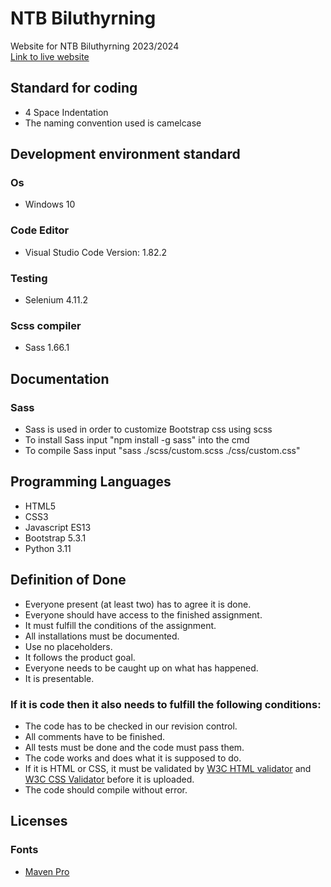 # NTB Biluthyrning
Website for NTB Biluthyrning 2023/2024 <br>
[Link to live website](https://ntig-uppsala.github.io/ntbbiluthyrning/)

## Standard for coding
* 4 Space Indentation
* The naming convention used is camelcase

## Development environment standard
### Os
* Windows 10
### Code Editor
* Visual Studio Code Version: 1.82.2
### Testing
* Selenium 4.11.2
### Scss compiler
* Sass 1.66.1

## Documentation
### Sass
* Sass is used in order to customize Bootstrap css using scss
* To install Sass input "npm install -g sass" into the cmd
* To compile Sass input "sass ./scss/custom.scss ./css/custom.css"

## Programming Languages
* HTML5
* CSS3
* Javascript ES13
* Bootstrap 5.3.1
* Python 3.11

## Definition of Done
* Everyone present (at least two) has to agree it is done.
* Everyone should have access to the finished assignment.
* It must fulfill the conditions of the assignment.
* All installations must be documented.
* Use no placeholders.
* It follows the product goal.
* Everyone needs to be caught up on what has happened.
* It is presentable.
### If it is code then it also needs to fulfill the following conditions:
* The code has to be checked in our revision control.
* All comments have to be finished.
* All tests must be done and the code must pass them.
* The code works and does what it is supposed to do.
* If it is HTML or CSS, it must be validated by [W3C HTML validator](https://validator.w3.org/) and [W3C CSS Validator](https://jigsaw.w3.org/css-validator/) before it is uploaded.
* The code should compile without error.

## Licenses
### Fonts
  * [Maven Pro](https://fonts.google.com/specimen/Maven+Pro/about?query=maven+pro)
  
